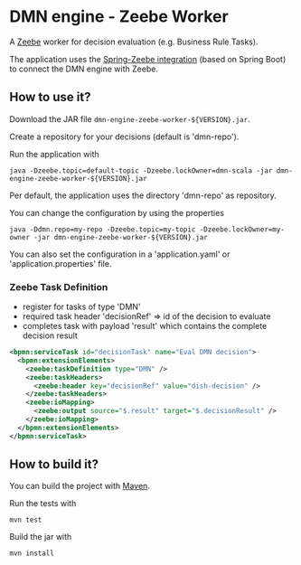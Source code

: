 # DMN engine - Zeebe Worker

A [Zeebe](https://zeebe.io/) worker for decision evaluation (e.g. Business Rule Tasks).

The application uses the [Spring-Zeebe integration](https://github.com/zeebe-io/spring-zeebe) (based on Spring Boot) to connect the DMN engine with Zeebe.

## How to use it?

Download the JAR file `dmn-engine-zeebe-worker-${VERSION}.jar`.

Create a repository for your decisions (default is 'dmn-repo').

Run the application with

```
java -Dzeebe.topic=default-topic -Dzeebe.lockOwner=dmn-scala -jar dmn-engine-zeebe-worker-${VERSION}.jar 
```

Per default, the application uses the directory 'dmn-repo' as repository. 

You can change the configuration by using the properties

```
java -Ddmn.repo=my-repo -Dzeebe.topic=my-topic -Dzeebe.lockOwner=my-owner -jar dmn-engine-zeebe-worker-${VERSION}.jar 
```

You can also set the configuration in a 'application.yaml' or 'application.properties' file.

### Zeebe Task Definition

* register for tasks of type 'DMN'
* required task header 'decisionRef' => id of the decision to evaluate
* completes task with payload 'result' which contains the complete decision result

```xml
<bpmn:serviceTask id="decisionTask" name="Eval DMN decision">
  <bpmn:extensionElements>
    <zeebe:taskDefinition type="DMN" />
    <zeebe:taskHeaders>
      <zeebe:header key="decisionRef" value="dish-decision" />
    </zeebe:taskHeaders>
    <zeebe:ioMapping>
      <zeebe:output source="$.result" target="$.decisionResult" />
    </zeebe:ioMapping>
  </bpmn:extensionElements>
</bpmn:serviceTask>
```

## How to build it?

You can build the project with [Maven](http://maven.apache.org).

Run the tests with
```
mvn test
```

Build the jar with
```
mvn install
```

